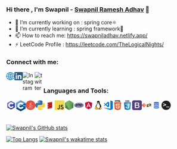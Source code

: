 ### Hi there , I'm Swapnil - [Swapnil Ramesh Adhav][website] 👋

- 🔭 I’m currently working on : spring core⚛️
- 🌱 I’m currently learning : spring framework🍃
- 📫 How to reach me: https://swapniladhav.netlify.app/
- ⚡ LeetCode Profile : https://leetcode.com/TheLogicalNights/

### Connect with me:

[<img align="left" alt="swapniladhav.com" width="22px" src="img/website.png" />][website]
[<img align="left" alt="LinkedIn" width="22px" src="img/linkedIn.png" />][linkedin]
[<img align="left" alt="Instagram" width="32px" src="https://raw.githubusercontent.com/aniket1004/aniket1004/main/img/instagram.png" />][instagram]
[<img align="left" alt="twitter" width="24px" src="https://raw.githubusercontent.com/aniket1004/aniket1004/main/img/twitter.png" />][twitter]

<br />

### Languages and Tools:

<img align="left" alt="c" width="26px" src="img/c.png" />
<img align="left" alt="cpp" width="26px" src="img/cpp.jpg" />
<img align="left" alt="java" width="26px" src="img/java.png" />
<img align="left" alt="py" width="26px" src="img/py.png" />
<img align="left" alt="scala" width="26px" src="https://raw.githubusercontent.com/github/explore/80688e429a7d4ef2fca1e82350fe8e3517d3494d/topics/scala/scala.png">
<img align="left" alt="JavaScript" width="26px" src="https://raw.githubusercontent.com/github/explore/80688e429a7d4ef2fca1e82350fe8e3517d3494d/topics/javascript/javascript.png" />
<img align="left" alt="node" width="26px" src="https://raw.githubusercontent.com/github/explore/80688e429a7d4ef2fca1e82350fe8e3517d3494d/topics/nodejs/nodejs.png">
<img align="left" alt="php" width="26px" src="https://raw.githubusercontent.com/github/explore/80688e429a7d4ef2fca1e82350fe8e3517d3494d/topics/php/php.png">
<img align="left" alt="angular" width="26px" src="https://raw.githubusercontent.com/github/explore/80688e429a7d4ef2fca1e82350fe8e3517d3494d/topics/angular/angular.png">
<img align="left" alt="linux" width="26px" src="https://raw.githubusercontent.com/github/explore/80688e429a7d4ef2fca1e82350fe8e3517d3494d/topics/linux/linux.png" />
<img align="left" alt="Visual Studio Code" width="26px" src="https://raw.githubusercontent.com/github/explore/80688e429a7d4ef2fca1e82350fe8e3517d3494d/topics/visual-studio-code/visual-studio-code.png" />
<img align="left" alt="HTML5" width="26px" src="https://raw.githubusercontent.com/github/explore/80688e429a7d4ef2fca1e82350fe8e3517d3494d/topics/html/html.png" />
<img align="left" alt="CSS3" width="26px" src="https://raw.githubusercontent.com/github/explore/80688e429a7d4ef2fca1e82350fe8e3517d3494d/topics/css/css.png" />
<img align="left" alt="bootstrap" width="26px" src="https://raw.githubusercontent.com/github/explore/80688e429a7d4ef2fca1e82350fe8e3517d3494d/topics/bootstrap/bootstrap.png">
<img align="left" alt="Git" width="26px" src="https://raw.githubusercontent.com/github/explore/80688e429a7d4ef2fca1e82350fe8e3517d3494d/topics/git/git.png" />
<img align="left" alt="SQL" width="26px" src="https://raw.githubusercontent.com/github/explore/80688e429a7d4ef2fca1e82350fe8e3517d3494d/topics/sql/sql.png" />
<img align="left" alt="Terminal" width="26px" src="https://raw.githubusercontent.com/github/explore/80688e429a7d4ef2fca1e82350fe8e3517d3494d/topics/terminal/terminal.png">
<br />
<br />

[website]: https://swapniladhav.netlify.app
[instagram]: https://instagram.com/ll_.swapnil.willianrod_ll
[linkedin]: https://www.linkedin.com/in/swapnil-adhav-48b094189/
[twitter]: https://twitter.com/SwapnilAdhav10/

<br />

[![Swapnil's GitHub stats](https://github-readme-stats.vercel.app/api?username=TheLogicalNights&show_icons=true&count_private=true&theme=merko)](https://github.com/anuraghazra/github-readme-stats)

[![Top Langs](https://github-readme-stats.vercel.app/api/top-langs/?username=TheLogicalNights&layout=compact&show_icons=true&count_private=true&theme=merko)](https://github.com/anuraghazra/github-readme-stats)   [![Swapnil's wakatime stats](https://github-readme-stats.vercel.app/api/wakatime?username=TheLogicalNights&layout=compact)](https://github.com/anuraghazra/github-readme-stats)

